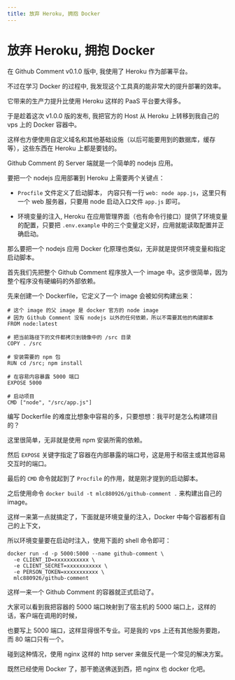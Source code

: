 ```yaml
---
title: 放弃 Heroku, 拥抱 Docker
---
```


# 放弃 Heroku, 拥抱 Docker

在 Github Comment v0.1.0 版中, 我使用了 Heroku 作为部署平台。

不过在学习 Docker 的过程中, 我发现这个工具真的能非常大的提升部署的效率。

它带来的生产力提升比使用 Heroku 这样的 PaaS 平台要大得多。

于是趁着这次 v1.0.0 版的发布, 我把官方的 Host 从 Heroku 上转移到我自己的 vps 上的 Docker 容器中。

这样也方便使用自定义域名和其他基础设施（以后可能要用到的数据库，缓存等），这些东西在 Heroku 上都是要钱的。

Github Comment 的 Server 端就是一个简单的 nodejs 应用。

要把一个 nodejs 应用部署到 Heroku 上需要两个关键点：

- `Procfile` 文件定义了启动脚本， 内容只有一行 `web: node app.js`，这里只有一个 web 服务器，只要用 node 启动入口文件 `app.js` 即可。

- 环境变量的注入, Heroku 在应用管理界面（也有命令行接口）提供了环境变量的配置，只要把 `.env.example` 中的三个变量定义好，应用就能读取配置并正确启动。

那么要把一个 nodejs 应用 Docker 化原理也类似，无非就是提供环境变量和指定启动脚本。

首先我们先把整个 Github Comment 程序放入一个 image 中。这步很简单，因为整个程序没有硬编码的外部依赖。

先来创建一个 Dockerfile，它定义了一个 image 会被如何构建出来：

    # 这个 image 的父 image 是 docker 官方的 node image
    # 因为 Github Comment 没有 nodejs 以外的任何依赖，所以不需要其他的构建脚本
    FROM node:latest

    # 把当前路径下的文件都拷贝到镜像中的 /src 目录
    COPY . /src

    # 安装需要的 npm 包
    RUN cd /src; npm install

    # 在容易内容暴露 5000 端口
    EXPOSE 5000

    # 启动项目
    CMD ["node", "/src/app.js"]

编写 Dockerfile 的难度比想象中容易的多，只要想想：我平时是怎么构建项目的？

这里很简单，无非就是使用 npm 安装所需的依赖。

然后 `EXPOSE` 关键字指定了容器在内部暴露的端口号，这是用于和宿主或其他容易交互时的端口。

最后的 `CMD` 命令就起到了 `Procfile` 的作用，就是刚才提到的启动脚本。

之后使用命令 `docker build -t mlc880926/github-comment .` 来构建出自己的 image。

这样一来第一点就搞定了，下面就是环境变量的注入，Docker 中每个容器都有自己的上下文，

所以环境变量要在启动时注入，使用下面的 shell 命令即可：

    docker run -d -p 5000:5000 --name github-comment \
      -e CLIENT_ID=xxxxxxxxxxx \
      -e CLIENT_SECRET=xxxxxxxxxxx \
      -e PERSON_TOKEN=xxxxxxxxxxx \
      mlc880926/github-comment

这样一来一个 Github Comment 的容器就正式启动了。

大家可以看到我把容器的 5000 端口映射到了宿主机的 5000 端口上，这样的话，客户端在调用的时候，

也要写上 5000 端口，这样显得很不专业。可是我的 vps 上还有其他服务要跑，而 80 端口只有一个。

碰到这种情况，使用 nginx 这样的 http server 来做反代是一个常见的解决方案。

既然已经使用 Docker 了，那干脆送佛送到西，把 nginx 也 docker 化吧。
